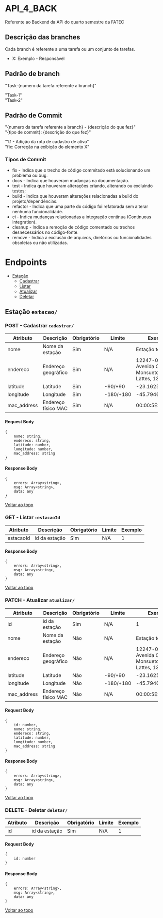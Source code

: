 # API_4_BACK
Referente ao Backend da API do quarto semestre da FATEC

## Descrição das branches
Cada branch é referente a uma tarefa ou um conjunto de tarefas.

- X: Exemplo - Responsável

## Padrão de branch
"Task-{numero da tarefa referente a branch}"

"Task-1"    
"Task-2"

## Padrão de Commit
"{numero da tarefa referente a branch} - {descrição do que fez}"    
"{tipo de commit}: {descrição do que fez}"

"1.1 - Adição da rota de cadastro de ativo"     
"fix: Correção na exibição do elemento X"

### Tipos de Commit

* fix - Indica que o trecho de código commitado está solucionando um problema ou bug.
* docs - Indica que houveram mudanças na documentação.
* test - Indica que houveram alterações criando, alterando ou excluindo testes;
* build - Indica que houveram alterações relacionadas a build do projeto/dependências.
* refactor - Indica que uma parte do código foi refatorada sem alterar nenhuma funcionalidade.
* ci - Indica mudanças relacionadas a integração contínua (Continuous Integration).
* cleanup - Indica a remoção de código comentado ou trechos desnecessários no código-fonte.
* remove - Indica a exclusão de arquivos, diretórios ou funcionalidades obsoletas ou não utilizadas.

# Endpoints <span id="sumario"></span>

* [Estação](#estacao)
    * [Cadastrar](#estacao.cadastrar)
    * [Listar](#estacao.listar)
    <!-- * [Listar Página](#estacao.listar.pagina) -->
    * [Atualizar](#estacao.atualizar)
    * [Deletar](#estacao.deletar)

## Estação `estacao/` <span id="estacao"></span>

### POST - Cadastrar `cadastrar/` <span id="estacao.cadastrar"></span>

| Atributo | Descrição | Obrigatório | Limite | Exemplo |
| -------- | --------- | ----------- | ------ | ------- |
| nome        | Nome da estação     | Sim | N/A       | Estação teste SJC |
| endereco    | Endereço geográfico | Sim | N/A       | 12247-014, Avenida Cesare Monsueto Giulio Lattes, 1350 |
| latitude    | Latitude            | Sim | -90/+90   | -23.162503 |
| longitude   | Longitude           | Sim | -180/+180 | -45.794618 |
| mac_address | Endereço físico MAC | Sim | N/A       | 00:00:5E:00:02:01 |

#### Request Body
```
{
    nome: string,
    endereco: string,
    latitude: number,
    longitude: number,
    mac_address: string
}
```

#### Response Body
```
{
    errors: Array<string>,
    msg: Array<string>,
    data: any
}
```

[Voltar ao topo](#sumario)

### GET - Listar `:estacaoId` <span id="estacao.listar"></span>

| Atributo | Descrição | Obrigatório | Limite | Exemplo |
| -------- | --------- | ----------- | ------ | ------- |
| estacaoId| id da estação     | Sim | N/A    | 1 |

#### Response Body
```
{
    errors: Array<string>,
    msg: Array<string>,
    data: any
}
```

[Voltar ao topo](#sumario)



### PATCH - Atualizar `atualizar/` <span id="estacao.atualizar"></span>

| Atributo | Descrição | Obrigatório | Limite | Exemplo |
| -------- | --------- | ----------- | ------ | ------- |
| id          | id da estação       | Sim | N/A       | 1 |
| nome        | Nome da estação     | Não | N/A       | Estação teste SJC |
| endereco    | Endereço geográfico | Não | N/A       | 12247-014, Avenida Cesare Monsueto Giulio Lattes, 1350 |
| latitude    | Latitude            | Não | -90/+90   | -23.162503 |
| longitude   | Longitude           | Não | -180/+180 | -45.794618 |
| mac_address | Endereço físico MAC | Não | N/A       | 00:00:5E:00:02:01 |

#### Request Body
```
{
    id: number,
    nome: string,
    endereco: string,
    latitude: number,
    longitude: number,
    mac_address: string
}
```

#### Response Body
```
{
    errors: Array<string>,
    msg: Array<string>,
    data: any
}
```

[Voltar ao topo](#sumario)

### DELETE - Deletar `deletar/` <span id="estacao.deletar"></span>

| Atributo | Descrição | Obrigatório | Limite | Exemplo |
| -------- | --------- | ----------- | ------ | ------- |
| id       | id da estação     | Sim | N/A    | 1 |

#### Request Body
```
{
    id: number
}
```

#### Response Body
```
{
    errors: Array<string>,
    msg: Array<string>,
    data: any
}
```

[Voltar ao topo](#sumario)
